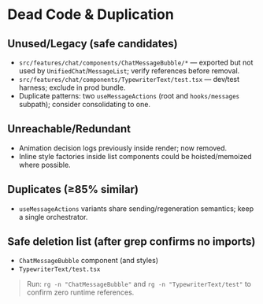 # Dead Code & Duplication

## Unused/Legacy (safe candidates)
- `src/features/chat/components/ChatMessageBubble/*` — exported but not used by `UnifiedChat`/`MessageList`; verify references before removal.
- `src/features/chat/components/TypewriterText/test.tsx` — dev/test harness; exclude in prod bundle.
- Duplicate patterns: two `useMessageActions` (root and `hooks/messages` subpath); consider consolidating to one.

## Unreachable/Redundant
- Animation decision logs previously inside render; now removed.
- Inline style factories inside list components could be hoisted/memoized where possible.

## Duplicates (≥85% similar)
- `useMessageActions` variants share sending/regeneration semantics; keep a single orchestrator.

## Safe deletion list (after grep confirms no imports)
- `ChatMessageBubble` component (and styles)
- `TypewriterText/test.tsx`

> Run: `rg -n "ChatMessageBubble"` and `rg -n "TypewriterText/test"` to confirm zero runtime references.
